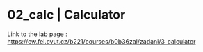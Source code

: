 # 02_calc | Calculator

Link to the lab page : https://cw.fel.cvut.cz/b221/courses/b0b36zal/zadani/3_calculator